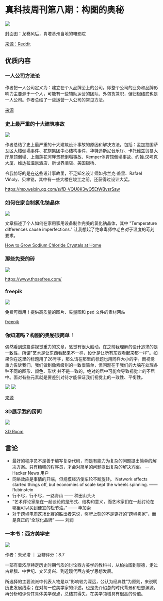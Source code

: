 # 真科技周刊第八期：构图的奥秘

![](../assets/images/8/09.png)

封面图：龙卷风后，肯塔基州当地的电影院

[来源：Reddit](https://www.reddit.com/r/pics/comments/rfwd9y/pics_i_took_from_the_tornado_destruction_in/?utm_source=share&utm_medium=web2x&context=3)

## 优质内容

### 一人公司方法论

作者把一人公司定义为：建立在个人品牌至上的公司。即整个公司的业务和品牌影响力主要源于一个人，可能有一些辅助运营的团队、外包货兼职，但归根结底也是一人公司。作者总结了一些运营一人公司的常见方法。

 [来源](https://github.com/easychen/one-person-businesses-methodology)

### 史上最严重的十大建筑事故

![](../assets/images/8/05.png)

作者总结了史上最严重的十大建筑设计事故的原因和解决方法，包括：孟加拉国萨瓦区大楼倒塌事件、花旗集团中心结构事件、华特迪斯尼音乐厅、卡托维兹贸易大厅屋顶倒塌、上海莲花河畔景苑倒塌事故、Kemper体育馆倒塌事故、约翰.汉考克大厦、维达拉温泉酒店、新世界酒店、美国银桥、

令我惊讶的是在这些设计事故里，不乏知名设计师如弗兰克·盖里、Rafael Viñoly、贝聿铭，其中有一些大楼在竣工之前，还获得过设计大奖。

https://mp.weixin.qq.com/s/fD-VQU8K3wQ5EtWBvsrSaw

### 如何在家自制氯化钠晶体

![](../assets/images/8/06.png)

文章描述了个人如何在家用家用设备制作完美的氯化钠晶体，其中 "Temperature differences cause imperfections." 让我想起了绝命毒师中老白对于温度的苛刻要求。

[How to Grow Sodium Chloride Crystals at Home](https://crystalverse.com/sodium-chloride-crystals/)

### 那些免费的砖

![](../assets/images/8/01.png)

https://www.thosefree.com/

### freepik

![](../assets/images/8/02.png)

免费可商用！提供高质量的图片、矢量图和 psd 文件的素材网站

[freepik](https://www.freepik.com/?from=thosefree.com)

### 你知道吗？构图的奥秘很简单！

偶然看到这篇讲视觉重力的文章，感觉有很大触动。在之前我理解的设计追求的是一致性，所谓"艺术是让东西看起来不一样，设计是让所有东西看起来都一样"。如果你在这里的标题用了26号字，那么请在那里的标题也用同样大小的字。而视觉重力告诉我们，我们做到像素级别的一致很简单，但问题在于我们的大脑在处理各种不同的图形、颜色、形状 并不是一致的，绝对的居中可能会导致视觉上的不居中。面对有些元素就是要差别对待才能保证我们视觉上的一致性、平衡性。 

![](../assets/images/8/03.jpeg)
![](../assets/images/8/04.jpeg)

[来源](https://www.zcool.com.cn/article/ZMTI5MTIxMg==.html)

### 3D展示我的房间

![](../assets/images/8/08.png)

[3D Room](my-room-in-3d.vercel.app)

## 言论

- 最好的程序员不是善于编写复杂代码，而是有能力为复杂的问题提出简单的解决方案。只有糟糕的程序员，才会对简单的问题提出复杂的解决方案。 -- Hacker News 用户
- 网络效应是事情的开端，但规模经济使车轮不断旋转。 Network effects started things off, but economies of scale kept the wheels spinning. —— Rubinstein
- 行不尽，行不尽，一路青山 —— 种田山头火
- “艺术评论家聚在一起谈论的是形式、结构和意义，而艺术家们在一起讨论在哪里可以买到便宜的松节油。” —— 毕加索
- 对于跨境电商这场比赛的胜出者来说，奖牌上刻的不是更好的“跨境卖家”，而是真正的“全球化品牌” —— 刘润

### 一本书：西方美学史

![](../assets/images/8/07.jpg)

作者：朱光潜 ｜ 豆瓣评分：8.7

一部有着浓厚特定历史时期气质的讨论西方美学的教科书，从柏拉图到康德，走过古希腊、中世纪、文艺复兴、到近现代西方美学思想发展。

所选择的主要流派中代表人物是以“影响较为深远，公认为经典性”为原则，来说明历史发展线索；在对每一位美学家的评述，也是先介绍总的时代背景和思想渊源，再分析和评价其具体美学观点，总结其得失，在美学领域具有很高的价值。
